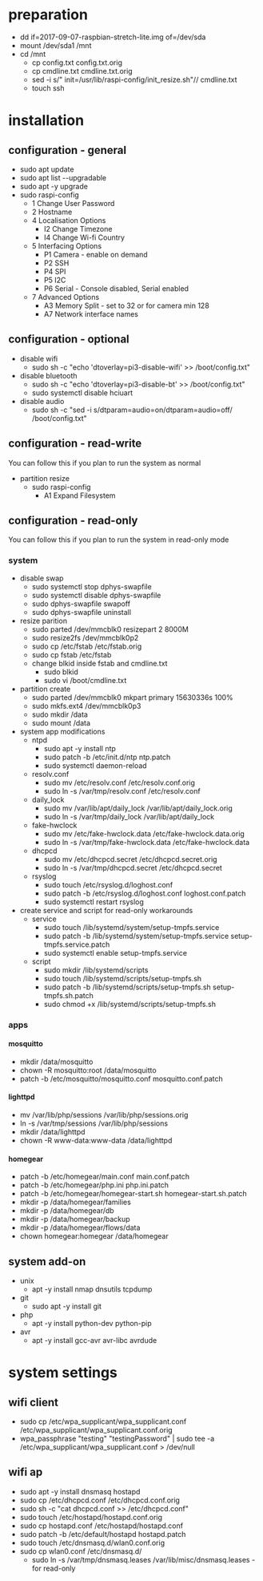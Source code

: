 # preparation
* dd if=2017-09-07-raspbian-stretch-lite.img of=/dev/sda
* mount /dev/sda1 /mnt
* cd /mnt
  * cp config.txt config.txt.orig
  * cp cmdline.txt cmdline.txt.orig
  * sed -i s/" init=\/usr\/lib\/raspi-config\/init_resize.sh"// cmdline.txt
  * touch ssh

# installation
## configuration - general
* sudo apt update
* sudo apt list --upgradable
* sudo apt -y upgrade
* sudo raspi-config
  * 1 Change User Password
  * 2 Hostname
  * 4 Localisation Options
    * I2 Change Timezone
    * I4 Change Wi-fi Country
  * 5 Interfacing Options
    * P1 Camera - enable on demand
    * P2 SSH
    * P4 SPI
    * P5 I2C
    * P6 Serial - Console disabled, Serial enabled
  * 7 Advanced Options
    * A3 Memory Split - set to 32 or for camera min 128
    * A7 Network interface names

## configuration - optional
* disable wifi
  * sudo sh -c "echo 'dtoverlay=pi3-disable-wifi' >> /boot/config.txt"
* disable bluetooth
  * sudo sh -c "echo 'dtoverlay=pi3-disable-bt' >> /boot/config.txt"
  * sudo systemctl disable hciuart
* disable audio
  * sudo sh -c "sed -i s/dtparam=audio=on/dtparam=audio=off/ /boot/config.txt"

## configuration - read-write
You can follow this if you plan to run the system as normal
* partition resize
  * sudo raspi-config
    * A1 Expand Filesystem
  
## configuration - read-only
You can follow this if you plan to run the system in read-only mode
### system
* disable swap
  * sudo systemctl stop dphys-swapfile
  * sudo systemctl disable dphys-swapfile
  * sudo dphys-swapfile swapoff
  * sudo dphys-swapfile uninstall
* resize parition
  * sudo parted /dev/mmcblk0 resizepart 2 8000M
  * sudo resize2fs /dev/mmcblk0p2
  * sudo cp /etc/fstab /etc/fstab.orig
  * sudo cp fstab /etc/fstab
  * change blkid inside fstab and cmdline.txt
    * sudo blkid
    * sudo vi /boot/cmdline.txt
* partition create
  * sudo parted /dev/mmcblk0 mkpart primary 15630336s 100%
  * sudo mkfs.ext4 /dev/mmcblk0p3
  * sudo mkdir /data
  * sudo mount /data
* system app modifications
  * ntpd
    * sudo apt -y install ntp
    * sudo patch -b /etc/init.d/ntp ntp.patch
    * sudo systemctl daemon-reload
  * resolv.conf
    * sudo mv /etc/resolv.conf /etc/resolv.conf.orig
    * sudo ln -s /var/tmp/resolv.conf /etc/resolv.conf
  * daily_lock
    * sudo mv /var/lib/apt/daily_lock /var/lib/apt/daily_lock.orig
    * sudo ln -s /var/tmp/daily_lock /var/lib/apt/daily_lock
  * fake-hwclock
    * sudo mv /etc/fake-hwclock.data /etc/fake-hwclock.data.orig
    * sudo ln -s /var/tmp/fake-hwclock.data /etc/fake-hwclock.data
  * dhcpcd
    * sudo mv /etc/dhcpcd.secret /etc/dhcpcd.secret.orig
    * sudo ln -s /var/tmp/dhcpcd.secret /etc/dhcpcd.secret
  * rsyslog
    * sudo touch /etc/rsyslog.d/loghost.conf
    * sudo patch -b /etc/rsyslog.d/loghost.conf loghost.conf.patch
    * sudo systemctl restart rsyslog
* create service and script for read-only workarounds
  * service
    * sudo touch /lib/systemd/system/setup-tmpfs.service
    * sudo patch -b /lib/systemd/system/setup-tmpfs.service setup-tmpfs.service.patch
    * sudo systemctl enable setup-tmpfs.service
  * script
    * sudo mkdir /lib/systemd/scripts
    * sudo touch /lib/systemd/scripts/setup-tmpfs.sh
    * sudo patch -b /lib/systemd/scripts/setup-tmpfs.sh setup-tmpfs.sh.patch
    * sudo chmod +x /lib/systemd/scripts/setup-tmpfs.sh

### apps
#### mosquitto
* mkdir /data/mosquitto
* chown -R mosquitto:root /data/mosquitto
* patch -b /etc/mosquitto/mosquitto.conf mosquitto.conf.patch

#### lighttpd
* mv /var/lib/php/sessions /var/lib/php/sessions.orig
* ln -s /var/tmp/sessions /var/lib/php/sessions
* mkdir /data/lighttpd
* chown -R www-data:www-data /data/lighttpd

#### homegear
* patch -b /etc/homegear/main.conf main.conf.patch
* patch -b /etc/homegear/php.ini php.ini.patch
* patch -b /etc/homegear/homegear-start.sh homegear-start.sh.patch
* mkdir -p /data/homegear/families
* mkdir -p /data/homegear/db
* mkdir -p /data/homegear/backup
* mkdir -p /data/homegear/flows/data
* chown homegear:homegear /data/homegear
  
## system add-on
* unix
  * apt -y install nmap dnsutils tcpdump
* git
  * sudo apt -y install git
* php
  * apt -y install python-dev python-pip
* avr
  * apt -y install gcc-avr avr-libc avrdude

# system settings
## wifi client
* sudo cp /etc/wpa_supplicant/wpa_supplicant.conf /etc/wpa_supplicant/wpa_supplicant.conf.orig
* wpa_passphrase "testing" "testingPassword" | sudo tee -a /etc/wpa_supplicant/wpa_supplicant.conf > /dev/null

## wifi ap
* sudo apt -y  install dnsmasq hostapd
* sudo cp /etc/dhcpcd.conf /etc/dhcpcd.conf.orig
* sudo sh -c "cat dhcpcd.conf >> /etc/dhcpcd.conf"
* sudo touch /etc/hostapd/hostapd.conf.orig
* sudo cp hostapd.conf /etc/hostapd/hostapd.conf
* sudo patch -b /etc/default/hostapd hostapd.patch
* sudo touch /etc/dnsmasq.d/wlan0.conf.orig
* sudo cp wlan0.conf /etc/dnsmasq.d/
  * sudo ln -s /var/tmp/dnsmasq.leases /var/lib/misc/dnsmasq.leases - for read-only
